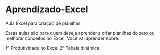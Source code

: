 # Aprendizado-Excel
Aula Excel para criação de planilhas

Essas aulas são para quem deseja aprender a criar planilhas do zero ou melhorar conceitos no Excel. Você vai aprender sobre:

1º Produtividade no Excel
2º Tabela dinâmica
